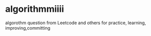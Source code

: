 # algorithmmiiii
algorothm question from Leetcode and others
for practice, learning, improving,committing

